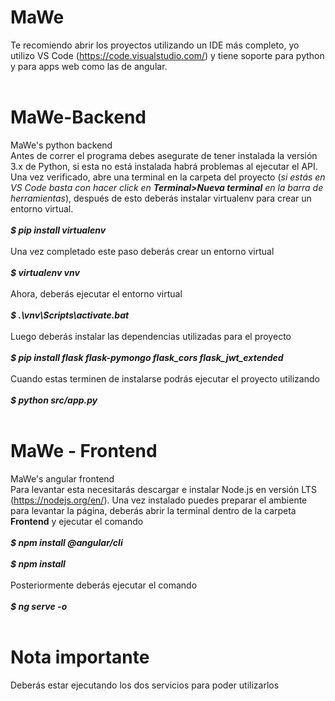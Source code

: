 # MaWe
Te recomiendo abrir los proyectos utilizando un IDE más completo, yo utilizo VS Code (https://code.visualstudio.com/) y tiene soporte para python y para apps web como las de angular.</br></br>
# MaWe-Backend
MaWe's python backend\
Antes de correr el programa debes asegurate de tener instalada la versión 3.x de Python, si esta no está instalada habrá problemas al ejecutar el API. Una vez verificado, abre una terminal en la carpeta del proyecto (*si estás en VS Code basta con hacer click en **Terminal>Nueva terminal** en la barra de herramientas*), después de esto deberás instalar virtualenv para crear un entorno virtual.</br></br>
***$ pip install virtualenv***</br></br>
Una vez completado este paso deberás crear un entorno virtual</br></br>
***$ virtualenv vnv***</br></br>
Ahora, deberás ejecutar el entorno virtual</br></br>
***$ .\vnv\Scripts\activate.bat***</br></br>
Luego deberás instalar las dependencias utilizadas para el proyecto</br></br>
***$ pip install flask flask-pymongo flask_cors flask_jwt_extended***</br></br>
Cuando estas terminen de instalarse podrás ejecutar el proyecto utilizando</br></br>
***$ python src/app.py***</br></br>
# MaWe - Frontend
MaWe's angular frontend\
Para levantar esta necesitarás descargar e instalar Node.js en versión LTS (https://nodejs.org/en/). Una vez instalado puedes preparar el ambiente para levantar la página, deberás abrir la terminal dentro de la carpeta **Frontend** y ejecutar el comando</br></br>
***$ npm install @angular/cli***</br></br>
***$ npm install***</br></br>
Posteriormente deberás ejecutar el comando</br></br>
***$ ng serve -o***</br></br>
# Nota importante
Deberás estar ejecutando los dos servicios para poder utilizarlos
